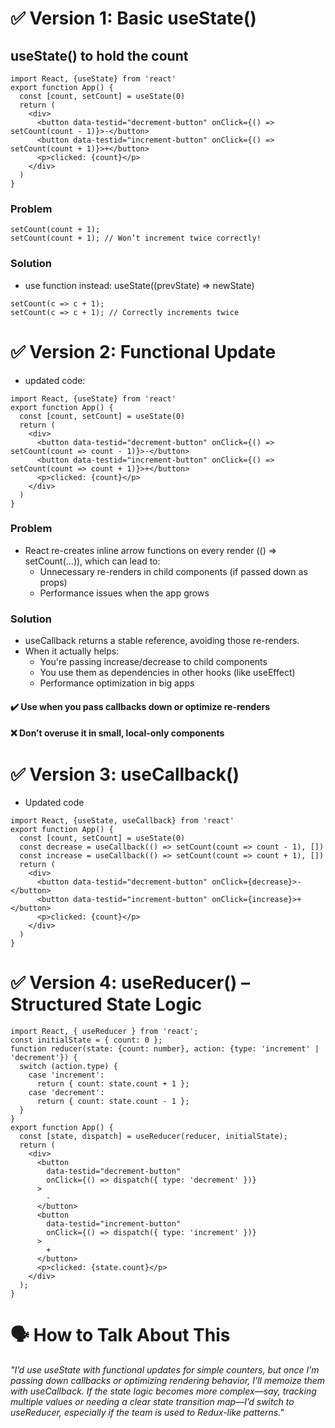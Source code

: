 # ✅ Version 1: Basic useState()
## useState() to hold the count

```tsx
import React, {useState} from 'react'
export function App() {
  const [count, setCount] = useState(0)
  return (
    <div>
      <button data-testid="decrement-button" onClick={() => setCount(count - 1)}>-</button>
      <button data-testid="increment-button" onClick={() => setCount(count + 1)}>+</button>
      <p>clicked: {count}</p>
    </div>
  )
}
```

### Problem

```tsx
setCount(count + 1);
setCount(count + 1); // Won’t increment twice correctly!
```

### Solution
* use function instead: useState((prevState) => newState)

```
setCount(c => c + 1);
setCount(c => c + 1); // Correctly increments twice
```

# ✅ Version 2: Functional Update
* updated code:

```tsx
import React, {useState} from 'react'
export function App() {
  const [count, setCount] = useState(0)
  return (
    <div>
      <button data-testid="decrement-button" onClick={() => setCount(count => count - 1)}>-</button>
      <button data-testid="increment-button" onClick={() => setCount(count => count + 1)}>+</button>
      <p>clicked: {count}</p>
    </div>
  )
}
```

### Problem
* React re-creates inline arrow functions on every render (() => setCount(...)), which can lead to:
  * Unnecessary re-renders in child components (if passed down as props)
  * Performance issues when the app grows

### Solution
* useCallback returns a stable reference, avoiding those re-renders.
* When it actually helps:
  * You're passing increase/decrease to child components
  * You use them as dependencies in other hooks (like useEffect)
  * Performance optimization in big apps

#### ✔️ Use when you pass callbacks down or optimize re-renders
#### ❌ Don’t overuse it in small, local-only components

# ✅ Version 3: useCallback()

* Updated code
```tsx
import React, {useState, useCallback} from 'react'
export function App() {
  const [count, setCount] = useState(0)
  const decrease = useCallback(() => setCount(count => count - 1), [])
  const increase = useCallback(() => setCount(count => count + 1), [])
  return (
    <div>
      <button data-testid="decrement-button" onClick={decrease}>-</button>
      <button data-testid="increment-button" onClick={increase}>+</button>
      <p>clicked: {count}</p>
    </div>
  )
}
```
# ✅ Version 4: useReducer() – Structured State Logic

```tsx
import React, { useReducer } from 'react';
const initialState = { count: 0 };
function reducer(state: {count: number}, action: {type: 'increment' | 'decrement'}) {
  switch (action.type) {
    case 'increment':
      return { count: state.count + 1 };
    case 'decrement':
      return { count: state.count - 1 };
  }
}
export function App() {
  const [state, dispatch] = useReducer(reducer, initialState);
  return (
    <div>
      <button
        data-testid="decrement-button"
        onClick={() => dispatch({ type: 'decrement' })}
      >
        -
      </button>
      <button
        data-testid="increment-button"
        onClick={() => dispatch({ type: 'increment' })}
      >
        +
      </button>
      <p>clicked: {state.count}</p>
    </div>
  );
}
```

# 🗣️ How to Talk About This

*"I’d use useState with functional updates for simple counters, but once I’m passing down callbacks or optimizing rendering behavior, I’ll memoize them with useCallback. If the state logic becomes more complex—say, tracking multiple values or needing a clear state transition map—I’d switch to useReducer, especially if the team is used to Redux-like patterns."*



